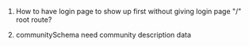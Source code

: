 1. How to have login page to show up first without giving login page "/" root route?

2. communitySchema need community description data

